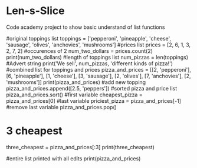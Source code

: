# Len-s-Slice
Code academy project to show basic understand of list functions




#original toppings list
toppings = ['pepperoni', 'pineapple', 'cheese', 'sausage', 'olives', 'anchovies', 'mushrooms']
#prices list
prices = [2, 6, 1, 3, 2, 7, 2]
#occurences of 2
num_two_dollars = prices.count(2)
print(num_two_dollars)
#length of toppings list
num_pizzas = len(toppings)
#Advert string
print('We sell', num_pizzas, 'different kinds of pizza!')
#combined list for toppings and prices
pizza_and_prices = [[2, 'pepperoni'], [6, 'pineapple'], [1, 'cheese'], [3, 'sausage'], [2, 'olives'], [7, 'anchovies'], [2, 'mushrooms']]
print(pizza_and_prices)
#add new topping
pizza_and_prices.append([2.5, 'peppers'])
#sorted pizza and price list
pizza_and_prices.sort()
#first variable
cheapest_pizza = pizza_and_prices[0]
#last variable
priciest_pizza = pizza_and_prices[-1]
#remove last variable
pizza_and_prices.pop()
# 3 cheapest
three_cheapest = pizza_and_prices[:3]
print(three_cheapest)

#entire list printed with all edits
print(pizza_and_prices)
